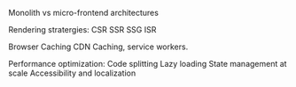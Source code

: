 Monolith vs micro-frontend architectures

Rendering stratergies:
CSR
SSR
SSG
ISR

Browser Caching
CDN Caching,
service workers.

Performance optimization:
Code splitting
Lazy loading
State management at scale
Accessibility and localization

